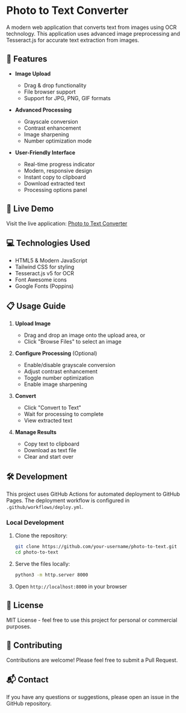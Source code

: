 # Photo to Text Converter

A modern web application that converts text from images using OCR technology. This application uses advanced image preprocessing and Tesseract.js for accurate text extraction from images.

## 🌟 Features

- **Image Upload**
  - Drag & drop functionality
  - File browser support
  - Support for JPG, PNG, GIF formats

- **Advanced Processing**
  - Grayscale conversion
  - Contrast enhancement
  - Image sharpening
  - Number optimization mode

- **User-Friendly Interface**
  - Real-time progress indicator
  - Modern, responsive design
  - Instant copy to clipboard
  - Download extracted text
  - Processing options panel

## 🚀 Live Demo

Visit the live application: [Photo to Text Converter](https://your-username.github.io/photo-to-text/)

## 💻 Technologies Used

- HTML5 & Modern JavaScript
- Tailwind CSS for styling
- Tesseract.js v5 for OCR
- Font Awesome icons
- Google Fonts (Poppins)

## 📋 Usage Guide

1. **Upload Image**
   - Drag and drop an image onto the upload area, or
   - Click "Browse Files" to select an image

2. **Configure Processing** (Optional)
   - Enable/disable grayscale conversion
   - Adjust contrast enhancement
   - Toggle number optimization
   - Enable image sharpening

3. **Convert**
   - Click "Convert to Text"
   - Wait for processing to complete
   - View extracted text

4. **Manage Results**
   - Copy text to clipboard
   - Download as text file
   - Clear and start over

## 🛠️ Development

This project uses GitHub Actions for automated deployment to GitHub Pages. The deployment workflow is configured in `.github/workflows/deploy.yml`.

### Local Development

1. Clone the repository:
   ```bash
   git clone https://github.com/your-username/photo-to-text.git
   cd photo-to-text
   ```

2. Serve the files locally:
   ```bash
   python3 -m http.server 8000
   ```

3. Open `http://localhost:8000` in your browser

## 📝 License

MIT License - feel free to use this project for personal or commercial purposes.

## 🤝 Contributing

Contributions are welcome! Please feel free to submit a Pull Request.

## 📬 Contact

If you have any questions or suggestions, please open an issue in the GitHub repository.